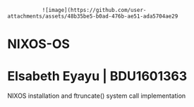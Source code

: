                ![image](https://github.com/user-attachments/assets/48b35be5-b0ad-476b-ae51-ada5704ae29                                                                           
  # NIXOS-OS
  # Elsabeth Eyayu | BDU1601363
  NIXOS installation and ftruncate() system call implementation
